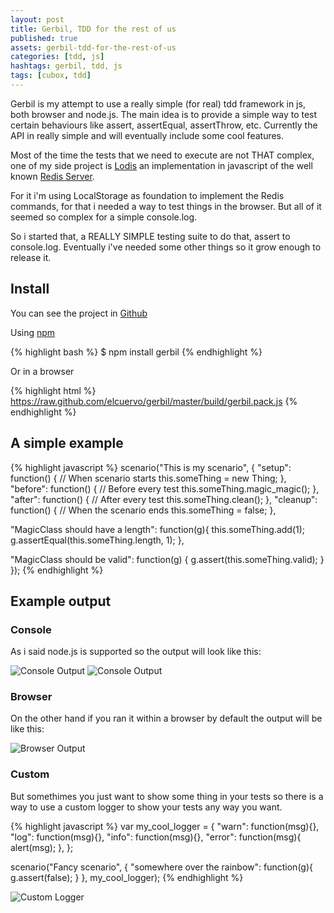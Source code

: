 ```yaml
---
layout: post
title: Gerbil, TDD for the rest of us
published: true
assets: gerbil-tdd-for-the-rest-of-us
categories: [tdd, js]
hashtags: gerbil, tdd, js
tags: [cubox, tdd]
---
```


Gerbil is my attempt to use a really simple (for real) tdd framework
in js, both browser and node.js.
The main idea is to provide a simple way to test certain behaviours like assert,
assertEqual, assertThrow, etc.
Currently the API in really simple and will eventually include some cool
features.

Most of the time the tests that we need to execute are not THAT complex, one of
my side project is [Lodis](http://github.com/elcuervo/lodis) an implementation
in javascript of the well known [Redis Server](http://redis.io).

For it i'm using LocalStorage as foundation to implement the Redis commands, for
that i needed a way to test things in the browser. But all of it seemed so
complex for a simple console.log.

So i started that, a REALLY SIMPLE testing suite to do that, assert to
console.log. Eventually i've needed some other things so it grow enough to
release it.


## Install

You can see the project in [Github](http://github.com/elcuervo/gerbil)

Using [npm](http://npmjs.org/)

{% highlight bash %}
$ npm install gerbil
{% endhighlight %}

Or in a browser

{% highlight html %}
https://raw.github.com/elcuervo/gerbil/master/build/gerbil.pack.js
{% endhighlight %}

## A simple example

{% highlight javascript %}
scenario("This is my scenario", {
  "setup":  function() {
    // When scenario starts
    this.someThing = new Thing;
  },
  "before": function() {
    // Before every test
    this.someThing.magic_magic();
  },
  "after":  function() {
    // After every test
    this.someThing.clean();
  },
  "cleanup": function() {
    // When the scenario ends
    this.someThing = false;
  },

  "MagicClass should have a length": function(g){
    this.someThing.add(1);
    g.assertEqual(this.someThing.length, 1);
  },

  "MagicClass should be valid": function(g) {
    g.assert(this.someThing.valid);
  }
});
{% endhighlight %}

## Example output
### Console

As i said node.js is supported so the output will look like this:

![Console Output](/images/posts/gerbil-tdd-for-the-rest-of-us/console-output.png)
![Console Output](/images/posts/gerbil-tdd-for-the-rest-of-us/error-output.png)

### Browser

On the other hand if you ran it within a browser by default the output will be
like this:

![Browser Output](/images/posts/gerbil-tdd-for-the-rest-of-us/browser-output.png)

### Custom

But somethimes you just want to show some thing in your tests so there is a way
to use a custom logger to show your tests any way you want.

{% highlight javascript %}
var my_cool_logger = {
  "warn":   function(msg){},
  "log":    function(msg){},
  "info":   function(msg){},
  "error":  function(msg){
    alert(msg);
  },
};

scenario("Fancy scenario", {
  "somewhere over the rainbow": function(g){
    g.assert(false);
  }
}, my_cool_logger);
{% endhighlight %}

![Custom Logger](/images/posts/gerbil-tdd-for-the-rest-of-us/custom-logger.png)
